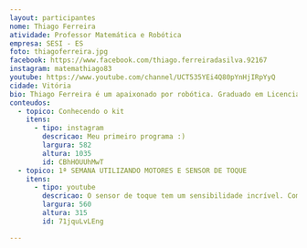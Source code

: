 ```yaml
---
layout: participantes
nome: Thiago Ferreira
atividade: Professor Matemática e Robótica
empresa: SESI - ES
foto: thiagoferreira.jpg
facebook: https://www.facebook.com/thiago.ferreiradasilva.92167
instagram: matemathiago83
youtube: https://www.youtube.com/channel/UCT535YEi4Q80pYnHjIRpYyQ
cidade: Vitória
bio: Thiago Ferreira é um apaixonado por robótica. Graduado em Licenciatura Plena em Matemática pela UFES (Universidade Federal do Espírito Santo) e aluno do curso de mestrado profissional em educação matemática, trabalha com robótica educacional desde 2009. Acredita que as aulas de robótica podem despertar sim o gosto natural nas crianças pelas áreas de ciências e tecnologia, e também que o aprendizado vai muito além da robótica.
conteudos:
  - topico: Conhecendo o kit
    itens: 
      - tipo: instagram
        descricao: Meu primeiro programa :)
        largura: 582
        altura: 1035
        id: CBhHOUUhMwT
  - topico: 1ª SEMANA UTILIZANDO MOTORES E SENSOR DE TOQUE
    itens: 
      - tipo: youtube
        descricao: O sensor de toque tem um sensibilidade incrível. Com um leve toque o contanto é detectado. Uma grande novidade do sensor de toque do SPIKE em relação ao sensor do EV3 é que, além das opções pressionado e não pressionado (solto) ele também mede a força da pressão. Os valores variam de 0 a 10 N.
        largura: 560
        altura: 315
        id: 71jquLvLEng

---
```

